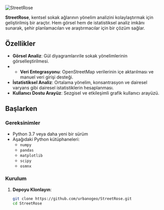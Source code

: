 ![StreetRose](https://github.com/user-attachments/assets/8bdc2ceb-fd6c-4578-bc74-82097ef3232b)

**StreetRose**, kentsel sokak ağlarının yönelim analizini kolaylaştırmak için geliştirilmiş bir araçtır. Hem görsel hem de istatistiksel analiz imkânı sunarak, şehir planlamacıları ve araştırmacılar için bir çözüm sağlar.

## Özellikler

- **Görsel Analiz**: Gül diyagramlarırile sokak yönelimlerinin görselleştirilmesi.
- - **Veri Entegrasyonu**: OpenStreetMap verilerinin içe aktarılması ve manuel veri girişi desteği.
- **İstatistiksel Analiz**: Ortalama yönelim, konsantrasyon ve dairesel varyans gibi dairesel istatistiklerin hesaplanması.
- **Kullanıcı Dostu Arayüz**: Sezgisel ve etkileşimli grafik kullanıcı arayüzü.

## Başlarken

### Gereksinimler

- Python 3.7 veya daha yeni bir sürüm
- Aşağıdaki Python kütüphaneleri:
  - `numpy`
  - `pandas`
  - `matplotlib`
  - `scipy`
  - `osmnx`
  

### Kurulum

1. **Depoyu Klonlayın**:
   ```bash
   git clone https://github.com/urbanogeo/StreetRose.git
   cd StreetRose
